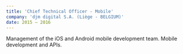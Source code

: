 ```yaml
---
title: 'Chief Technical Officer - Mobile'
company: 'djm digital S.A. (Liège - BELGIUM)'
date: 2015 – 2016
---
```


Management of the iOS and Android mobile development team.
Mobile development and APIs.

